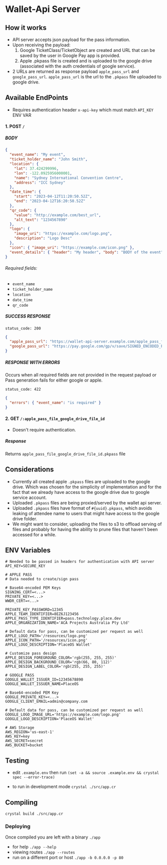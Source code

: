 # Wallet-Api Server

## How it works

- API server accepts json payload for the pass information.
- Upon receiving the payload:
  1. Google TicketClass/TicketObject are created and URL that can be saved by the user in Google Pay app is provided.
  2. Apple .pkpass file is created and is uploaded to the google drive (associated with the auth credentials of google service).
- 2 URLs are returned as response payload `apple_pass_url` and `google_pass_url`. `apple_pass_url` is the url to the `.pkpass` file uploaded to google drive.

## Available EndPoints

- Requires authentication header `x-api-key` which must match `API_KEY` ENV VAR

#### 1. POST `/`

##### BODY

```json
{
  "event_name": "My event",
  "ticket_holder_name": "John Smith",
  "location": {
    "lat": 37.424299996,
    "lon": -122.0925956000001,
    "name": "Sydney International Convention Centre",
    "address": "ICC Sydney"
  },
  "date_time": {
    "start": "2023-04-12T11:20:50.52Z",
    "end": "2023-04-12T16:20:50.52Z"
  },
  "qr_code": {
    "value": "http://example.com/best_url",
    "alt_text": "1234567890"
  },
  "logo": {
    "image_uri": "https://example.com/logo.png",
    "description": "Logo Desc"
  },
  "icon": { "image_uri": "https://example.com/icon.png" },
  "event_details": { "header": "My header", "body": "BODY of the event" }
}
```

###### Required fields:

- `event_name`
- `ticket_holder_name`
- `location`
- `date_time`
- `qr_code`

##### SUCCESS RESPONSE

`status_code: 200`

```json
{
  "apple_pass_url": "https://wallet-api-server.example.com/apple_pass_file_google_drive_file_id",
  "google_pass_url": "https://pay.google.com/gp/v/save/SIGNED_ENCODED_PASS_INFORMATION"
}
```

##### RESPONSE WITH ERRORS

Occurs when all required fields are not provided in the request payload or Pass generation fails for either google or apple.

`status_code: 422`

```json
{
  "errors": { "event_name": "is required" }
}
```

#### 2. GET `/:apple_pass_file_google_drive_file_id`

- Doesn't require authentication.

##### Response

Returns `apple_pass_file_google_drive_file_id.pkpass` file

## Considerations

- Currently all created apple `.pkpass` files are uploaded to the google drive. Which was chosen for the simplicity of implementation
  and for the fact that we already have access to the google drive due to google service account.
- Uploaded `.pkpass` files are being proxied/served by the wallet api server.
- Uploaded `.pkpass` files have format of `#{uuid}.pkpass`, which avoids leaking of attendee name to users that might have access to the google drive folder.
- We might want to consider, uploading the files to s3 to offload serving of files
  and probably for having the ability to prune files that haven't been accessed for a while.

## ENV Variables

```
# Needed to be passed in headers for authentication with API server
API_KEY=SECURE_KEY

# APPLE PASS
# Data needed to create/sign pass

# Base64-encoded PEM Keys
SIGNING_CERT=<...>
PRIVATE_KEY=<...>
WWDR_CERT=<...>

PRIVATE_KEY_PASSWORD=12345
APPLE_TEAM_IDENTIFIER=8EZ6J123456
APPLE_PASS_TYPE_IDENTIFIER=pass.technology.place.dev
APPLE_ORGANIZATION_NAME='ACA Projects Australia Pty Ltd'

# Default data for pass, can be customized per request as well
APPLE_LOGO_PATH='/resources/logo.png'
APPLE_ICON_PATH='/resources/icon.png'
APPLE_LOGO_DESCRIPTION='PlaceOS Wallet'

# Customize pass design
APPLE_DESIGN_FOREGROUND_COLOR='rgb(255, 255, 255)'
APPLE_DESIGN_BACKGROUND_COLOR='rgb(66, 80, 112)'
APPLE_DESIGN_LABEL_COLOR='rgb(255, 255, 255)'

# GOOGLE PASS
GOOGLE_WALLET_ISSUER_ID=12345678890
GOOGLE_WALLET_ISSUER_NAME=PlaceOS

# Base64-encoded PEM Key
GOOGLE_PRIVATE_KEY=<...>
GOOGLE_CLIENT_EMAIL=admin@company.com

# Default data for pass, can be customized per request as well
GOOGLE_LOGO_IMAGE_URL='https://example.com/logo.png'
GOOGLE_LOGO_DESCRIPTION='PlaceOS Wallet'

# AWS Storage
AWS_REGION='us-east-1'
AWS_KEY=key
AWS_SECRET=secret
AWS_BUCKET=bucket
```

## Testing

- edit `.example.env` then run `(set -a && source .example.env && crystal spec --error-trace)`

- to run in development mode `crystal ./src/app.cr`

## Compiling

`crystal build ./src/app.cr`

### Deploying

Once compiled you are left with a binary `./app`

- for help `./app --help`
- viewing routes `./app --routes`
- run on a different port or host `./app -b 0.0.0.0 -p 80`
